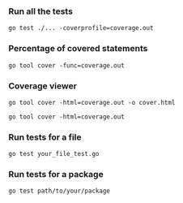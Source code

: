 ###  Run all the tests
```go test ./... -coverprofile=coverage.out```

### Percentage of covered statements
```go tool cover -func=coverage.out```


### Coverage viewer
```
go tool cover -html=coverage.out -o cover.html
```
```
go tool cover -html=coverage.out
```

### Run tests for a file
```
go test your_file_test.go
```

### Run tests for a package
```
go test path/to/your/package
```
